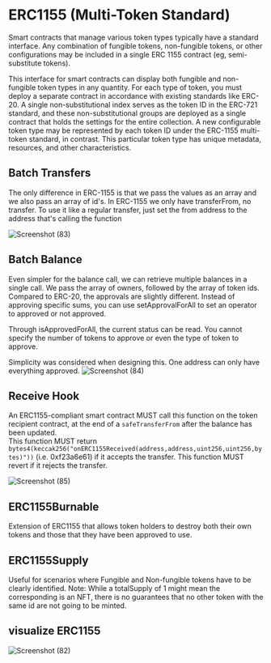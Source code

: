 # ERC1155 (Multi-Token Standard)

Smart contracts that manage various token types typically have a standard interface. Any combination of fungible tokens, non-fungible tokens, or other configurations may be included in a single ERC 1155 contract (eg, semi-substitute tokens).

This interface for smart contracts can display both fungible and non-fungible token types in any quantity. For each type of token, you must deploy a separate contract in accordance with existing standards like ERC-20. A single non-substitutional index serves as the token ID in the ERC-721 standard, and these non-substitutional groups are deployed as a single contract that holds the settings for the entire collection. A new configurable token type may be represented by each token ID under the ERC-1155 multi-token standard, in contrast. This particular token type has unique metadata, resources, and other characteristics.

## Batch Transfers

The only difference in ERC-1155 is that we pass the values as an array and we also pass an array of id's. 
In ERC-1155 we only have transferFrom, no transfer. To use it like a regular transfer, just set the from address to the address that's calling the function


![Screenshot (83)](https://user-images.githubusercontent.com/82324643/206667390-5175553b-e87d-4921-bb2b-1ebfe83e9185.png)

## Batch Balance

Even simpler for the balance call, we can retrieve multiple balances in a single call. We pass the array of owners, followed by the array of token ids.
Compared to ERC-20, the approvals are slightly different. Instead of approving specific sums, you can use setApprovalForAll to set an operator to approved or not approved.

Through isApprovedForAll, the current status can be read. You cannot specify the number of tokens to approve or even the type of token to approve.

Simplicity was considered when designing this. One address can only have everything approved.
![Screenshot (84)](https://user-images.githubusercontent.com/82324643/206667399-f9f32f65-883d-45ff-af0d-a35a0658b835.png)

## Receive Hook

An ERC1155-compliant smart contract MUST call this function on the token recipient contract, at the end of a `safeTransferFrom` after the balance has been updated.        
        This function MUST return `bytes4(keccak256("onERC1155Received(address,address,uint256,uint256,bytes)"))` (i.e. 0xf23a6e61) if it accepts the transfer.
        This function MUST revert if it rejects the transfer.
        
        
![Screenshot (85)](https://user-images.githubusercontent.com/82324643/206667406-16982a71-6558-4b52-93ff-263033f8b459.png)


## ERC1155Burnable

Extension of ERC1155 that allows token holders to destroy both their own tokens and those that they have been approved to use.

## ERC1155Supply

Useful for scenarios where Fungible and Non-fungible tokens have to be clearly identified. Note: While a totalSupply of 1 might mean the corresponding is an NFT, there is no guarantees that no other token with the same id are not going to be minted.






## visualize ERC1155 

![Screenshot (82)](https://user-images.githubusercontent.com/82324643/206668856-85bf4d22-9b21-49a2-926d-b61e1f0c1a15.png)
